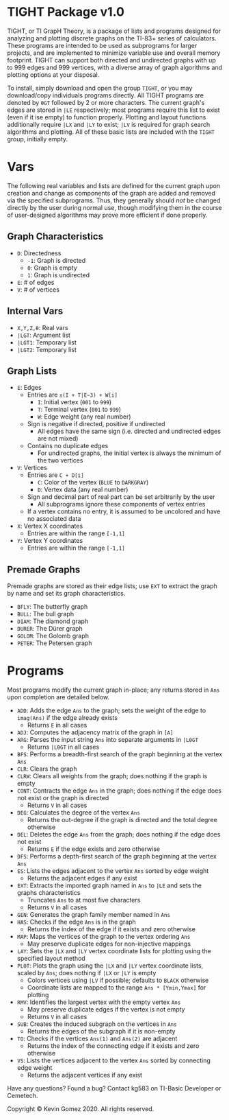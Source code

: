 # TIGHT Package v1.0
TIGHT, or TI GrapH Theory, is a package of lists and programs designed for analyzing and plotting discrete graphs on the TI-83+ series of calculators. These programs are intended to be used as subprograms for larger projects, and are implemented to minimize variable use and overall memory footprint. TIGHT can support both directed and undirected graphs with up to 999 edges and 999 vertices, with a diverse array of graph algorithms and plotting options at your disposal.

To install, simply download and open the group `TIGHT`, or you may download/copy individuals programs directly. All TIGHT programs are denoted by `θGT` followed by 2 or more characters. The current graph's edges are stored in `|LE` respectively; most programs require this list to exist (even if it ise empty) to function properly. Plotting and layout functions additionally require `|LX` and `|LY` to exist; `|LV` is required for graph search algorithms and plotting. All of these basic lists are included with the `TIGHT` group, initially empty.

# Vars
The following real variables and lists are defined for the current graph upon creation and change as components of the graph are added and removed via the specified subprograms. Thus, they generally should *not* be changed directly by the user during normal use, though modifying them in the course of user-designed algorithms may prove more efficient if done properly.

## Graph Characteristics
* `D`: Directedness
	* `-1`: Graph is directed
	* `0`: Graph is empty
	* `1`: Graph is undirected
* `E`: # of edges
* `V`: # of vertices

## Internal Vars
* `X,Y,Z,θ`: Real vars
* `|LGT`: Argument list
* `|LGT1`: Temporary list
* `|LGT2`: Temporary list

## Graph Lists
* `E`: Edges
	* Entries are `±(I + T|E~3) + W[i]`
		* `I`: Initial vertex (`001` to `999`)
		* `T`: Terminal vertex (`001` to `999`)
		* `W`: Edge weight (any real number)
	* Sign is negative if directed, positive if undirected
		* All edges have the same sign (i.e. directed and undirected edges are not mixed)
	* Contains no duplicate edges
		* For undirected graphs, the initial vertex is always the minimum of the two vertices
* `V`: Vertices
	* Entries are `C + D[i]`
		* `C`: Color of the vertex (`BLUE` to `DARKGRAY`)
		* `D`: Vertex data (any real number)
	* Sign and decimal part of real part can be set arbitrarily by the user
		* All subprograms ignore these components of vertex entries
	* If a vertex contains no entry, it is assumed to be uncolored and have no associated data
* `X`: Vertex X coordinates
	* Entries are within the range `[-1,1]`
* `Y`: Vertex Y coordinates
	* Entries are within the range `[-1,1]`

## Premade Graphs
Premade graphs are stored as their edge lists; use `EXT` to extract the graph by name and set its graph characteristics.
* `BFLY`: The butterfly graph
* `BULL`: The bull graph
* `DIAM`: The diamond graph
* `DURER`: The Dürer graph
* `GOLOM`: The Golomb graph
* `PETER`: The Petersen graph

# Programs
Most programs modify the current graph in-place; any returns stored in `Ans` upon completion are detailed below.
* `ADD`: Adds the edge `Ans` to the graph; sets the weight of the edge to `imag(Ans)` if the edge already exists
	* Returns `E` in all cases
* `ADJ`: Computes the adjacency matrix of the graph in `[A]`
* `ARG`: Parses the input string `Ans` into separate arguments in `|LθGT`
	* Returns `|LθGT` in all cases
* `BFS`: Performs a breadth-first search of the graph beginning at the vertex `Ans`
* `CLR`: Clears the graph
* `CLRW`: Clears all weights from the graph; does nothing if the graph is empty
* `CONT`: Contracts the edge `Ans` in the graph; does nothing if the edge does not exist or the graph is directed
	* Returns `V` in all cases
* `DEG`: Calculates the degree of the vertex `Ans`
	* Returns the out-degree if the graph is directed and the total degree otherwise
* `DEL`: Deletes the edge `Ans` from the graph; does nothing if the edge does not exist
  	* Returns `E` if the edge exists and zero otherwise
* `DFS`: Performs a depth-first search of the graph beginning at the vertex `Ans`
* `ES`: Lists the edges adjacent to the vertex `Ans` sorted by edge weight
	* Returns the adjacent edges if any exist
* `EXT`: Extracts the imported graph named in `Ans` to `|LE` and sets the graphs characteristics
	* Truncates `Ans` to at most five characters
	* Returns `V` in all cases
* `GEN`: Generates the graph family member named in `Ans`
* `HAS`: Checks if the edge `Ans` is in the graph
	* Returns the index of the edge if it exists and zero otherwise
* `MAP`: Maps the vertices of the graph to the vertex ordering `Ans`
	* May preserve duplicate edges for non-injective mappings
* `LAY`: Sets the `|LX` and `|LY` vertex coordinate lists for plotting using the specified layout method
* `PLOT`: Plots the graph using the `|LX` and `|LY` vertex coordinate lists, scaled by `Ans`; does nothing if `|LX` or `|LY` is empty
	* Colors vertices using `|LV` if possible; defaults to `BLACK` otherwise
	* Coordinate lists are mapped to the range `Ans * [Ymin,Ymax]` for plotting
* `RMV`: Identifies the largest vertex with the empty vertex `Ans`
	* May preserve duplicate edges if the vertex is not empty
	* Returns `V` in all cases
* `SUB`: Creates the induced subgraph on the vertices in `Ans`
	* Returns the edges of the subgraph if it is non-empty
* `TO`: Checks if the vertices `Ans(1)` and `Ans(2)` are adjacent
	* Returns the index of the connecting edge if it exists and zero otherwise
* `VS`: Lists the vertices adjacent to the vertex `Ans` sorted by connecting edge weight
	* Returns the adjacent vertices if any exist

Have any questions? Found a bug?
Contact kg583 on TI-Basic Developer or Cemetech.

Copyright © Kevin Gomez 2020. All rights reserved.
